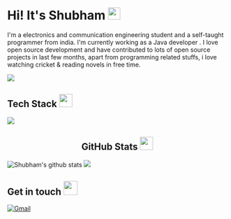 <h1>Hi! It's Shubham <img src="https://raw.githubusercontent.com/MartinHeinz/MartinHeinz/master/wave.gif" width="28"></h1>

I'm a electronics and communication engineering student and a self-taught programmer from india. I'm currently working as a Java developer . I love open source development and have contributed to lots of open source projects in last few months, apart from programming related stuffs, i love watching cricket & reading novels in free time.

![](https://komarev.com/ghpvc/?username=shubhamkumarjha827)

<h2>Tech Stack <img src="https://camo.githubusercontent.com/63371d36886ee658f5a97401f393e1ab1684b2fd3de674b8f5efc7d410b2a3d0/68747470733a2f2f6d656469612e67697068792e636f6d2f6d656469612f57556c706c634d704f43456d5447427442572f67697068792e676966" width="30"</img></h2>

![](https://skillicons.dev/icons?i=html,css,js,react,git,github,githubactions,java,mySql,spring,Hibernate)

<h2 align="center">GitHub Stats <img src="https://camo.githubusercontent.com/63371d36886ee658f5a97401f393e1ab1684b2fd3de674b8f5efc7d410b2a3d0/68747470733a2f2f6d656469612e67697068792e636f6d2f6d656469612f57556c706c634d704f43456d5447427442572f67697068792e676966" width="30"</img></h2>

![Shubham's github stats](https://github-readme-stats.vercel.app/api?username=ShubhamKrJha827&show_icons=true&count_private=true&hide_border=true)
<img src="https://github-readme-stats.vercel.app/api/top-langs/?username=ShubhamKrJha827&show_icons=true&hide_border=true&layout=compact&cache_seconds=7200&theme=light" />

<h2>Get in touch <img src="https://media.giphy.com/media/LnQjpWaON8nhr21vNW/giphy.gif" width="32"/></h2>
  
[![Gmail](https://img.shields.io/badge/Gmail-D14836?style=for-the-badge&logo=gmail&logoColor=white)](mailto://shubhamkumarjha827@gmail.com)

